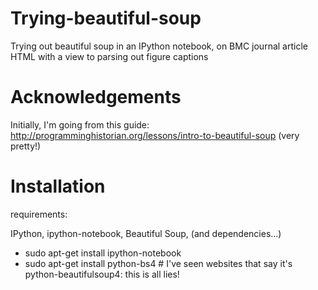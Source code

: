 Trying-beautiful-soup
=====================

Trying out beautiful soup in an IPython notebook, on BMC journal article HTML with a view to parsing out figure captions

# Acknowledgements

Initially, I'm going from this guide: http://programminghistorian.org/lessons/intro-to-beautiful-soup (very pretty!)

# Installation

requirements:

IPython, ipython-notebook, Beautiful Soup, (and dependencies...)

* sudo apt-get install ipython-notebook
* sudo apt-get install python-bs4  # I've seen websites that say it's python-beautifulsoup4: this is all lies!
